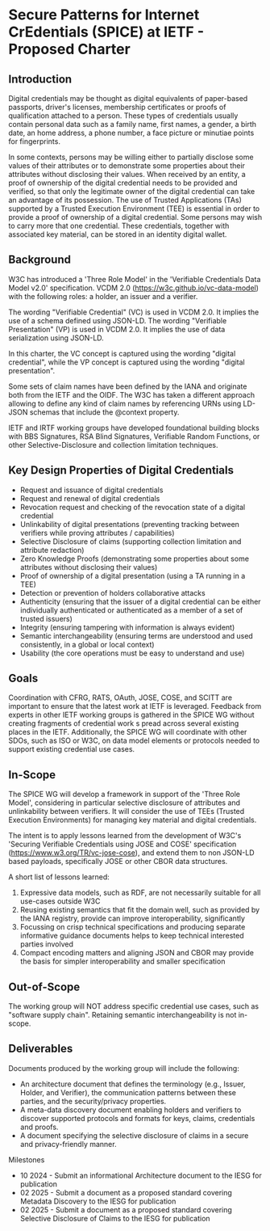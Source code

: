 # Secure Patterns for Internet CrEdentials (SPICE) at IETF - Proposed Charter

## Introduction

Digital credentials may be thought as digital equivalents of paper-based passports, driver's licenses, membership certificates or proofs of qualification attached to a person.
These types of credentials usually contain personal data such as a family name, first names, a gender, a birth date, an home address, a phone number, a face picture
or minutiae points for fingerprints.

In some contexts, persons may be willing either to partially disclose some values of their attributes or to demonstrate some properties about their attributes without disclosing their values.
When received by an entity, a proof of ownership of the digital credential needs to be provided and verified, so that only the legitimate owner of the digital credential can take an advantage of its possession. The use of Trusted Applications (TAs) supported by a Trusted Execution Environment (TEE) is essential in order to provide a proof of ownership of a digital credential.
Some persons may wish to carry more that one credential. These credentials, together with associated key material, can be stored in an identity digital wallet.

## Background

W3C has introduced a 'Three Role Model' in the 'Verifiable Credentials Data Model v2.0' specification. VCDM 2.0 (https://w3c.github.io/vc-data-model)
with the following roles: a holder, an issuer and a verifier.

The wording "Verifiable Credential" (VC) is used in VCDM 2.0. It implies the use of a schema defined using JSON-LD.
The wording "Verifiable Presentation" (VP) is used in VCDM 2.0. It implies the use of data serialization using JSON-LD.

In this charter, the VC concept is captured using the wording "digital credential", while the VP concept is captured using the wording "digital presentation".

Some sets of claim names have been defined by the IANA and originate both from the IETF and the OIDF.
The W3C has taken a different approach allowing to define any kind of claim names by referencing URNs using LD-JSON schemas that include the @context property.

IETF and IRTF working groups have developed foundational building blocks with BBS Signatures, RSA Blind Signatures, Verifiable Random Functions,
or other Selective-Disclosure and collection limitation techniques.

## Key Design Properties of Digital Credentials

- Request and issuance of digital credentials
- Request and renewal of digital credentials
- Revocation request and checking of the revocation state of a digital credential
- Unlinkability of digital presentations (preventing tracking between verifiers while proving attributes / capabilities)
- Selective Disclosure of claims (supporting collection limitation and attribute redaction)
- Zero Knowledge Proofs (demonstrating some properties about some attributes without disclosing their values)
- Proof of ownership of a digital presentation (using a TA running in a TEE)
- Detection or prevention of holders collaborative attacks
- Authenticity (ensuring that the issuer of a digital credential can be either individually authenticated or authenticated as a member of a set of trusted issuers)
- Integrity (ensuring tampering with information is always evident)
- Semantic interchangeability (ensuring terms are understood and used consistently, in a global or local context)
- Usability (the core operations must be easy to understand and use)

## Goals

Coordination with CFRG, RATS, OAuth, JOSE, COSE, and SCITT are important to ensure that the latest work at IETF is leveraged.
Feedback from experts in other IETF working groups is gathered in the SPICE WG without creating fragments of credential work s
pread across several existing places in the IETF. Additionally, the SPICE WG will coordinate with other SDOs, such as ISO or W3C,
on data model elements or protocols needed to support existing credential use cases.

## In-Scope

The SPICE WG will develop a framework in support of the 'Three Role Model', considering in particular selective disclosure of attributes
and unlinkability between verifiers. It will consider the use of TEEs (Trusted Execution Environments) for managing key material and digital credentials.

The intent is to apply lessons learned from the development of W3C's 'Securing Verifiable Credentials using JOSE and COSE' specification
(https://www.w3.org/TR/vc-jose-cose), and extend them to non JSON-LD based payloads, specifically JOSE or other CBOR data structures.

A short list of lessons learned:

1. Expressive data models, such as RDF, are not necessarily suitable for all use-cases outside W3C
1. Reusing existing semantics that fit the domain well, such as provided by the IANA registry, provide can improve interoperability, significantly
1. Focussing on crisp technical specifications and producing separate informative guidance documents helps to keep technical interested parties involved
1. Compact encoding matters and aligning JSON and CBOR may provide the basis for simpler interoperability and smaller specification

## Out-of-Scope

The working group will NOT address specific credential use cases, such as "software supply chain".
Retaining semantic interchangeability is not in-scope.

## Deliverables

Documents produced by the working group will include the following:

- An architecture document that defines the terminology (e.g., Issuer, Holder, and Verifier), the communication patterns between these parties, and the security/privacy properties.
- A meta-data discovery document enabling holders and verifiers to discover supported protocols and formats for keys, claims, credentials and proofs.
- A document specifying the selective disclosure of claims in a secure and privacy-friendly manner.

Milestones

- 10 2024 - Submit an informational Architecture document to the IESG for publication
- 02 2025 - Submit a document as a proposed standard covering Metadata Discovery to the IESG for publication
- 02 2025 - Submit a document as a proposed standard covering Selective Disclosure of Claims to the IESG for publication